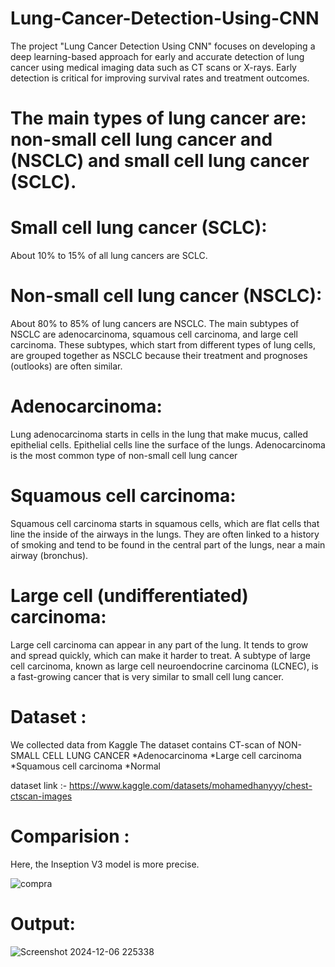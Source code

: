 # Lung-Cancer-Detection-Using-CNN
The project "Lung Cancer Detection Using CNN" focuses on developing a deep learning-based approach for early and accurate detection of lung cancer using medical imaging data such as CT scans or X-rays. Early detection is critical for improving survival rates and treatment outcomes.


# The main types of lung cancer are: non-small cell lung cancer and (NSCLC) and small cell lung cancer (SCLC).

# Small cell lung cancer (SCLC):
About 10% to 15% of all lung cancers are SCLC.

# Non-small cell lung cancer (NSCLC):
About 80% to 85% of lung cancers are NSCLC. The main subtypes of NSCLC are adenocarcinoma, squamous cell carcinoma, and large cell carcinoma. These subtypes, which start from different types of lung cells, are grouped together as NSCLC because their treatment and prognoses (outlooks) are often similar.
# Adenocarcinoma: 
Lung adenocarcinoma starts in  cells in the lung that make mucus, called epithelial cells. Epithelial cells line the surface of the lungs. Adenocarcinoma is the most common type of non-small cell lung cancer
# Squamous cell carcinoma:
Squamous cell carcinoma starts in squamous cells, which are flat cells that line the inside of the airways in the lungs. They are often linked to a history of smoking and tend to be found in the central part of the lungs, near a main airway (bronchus).
# Large cell (undifferentiated) carcinoma:
Large cell carcinoma can appear in any part of the lung. It tends to grow and spread quickly, which can make it harder to treat. A subtype of large cell carcinoma, known as large cell neuroendocrine carcinoma (LCNEC), is a fast-growing cancer that is very similar to small cell lung cancer.

# Dataset :
We collected data from Kaggle The dataset contains  CT-scan of NON-SMALL CELL LUNG CANCER
*Adenocarcinoma
*Large cell carcinoma
*Squamous cell carcinoma
*Normal

dataset link :- https://www.kaggle.com/datasets/mohamedhanyyy/chest-ctscan-images

# Comparision :
Here, the Inseption V3 model is more precise.

![compra](https://github.com/user-attachments/assets/8e438bf9-ea67-4970-aaf7-4111560f01ec)

# Output:


![Screenshot 2024-12-06 225338](https://github.com/user-attachments/assets/aacc5d8a-09a8-4f0d-a6ec-d8c22178b1c8)
